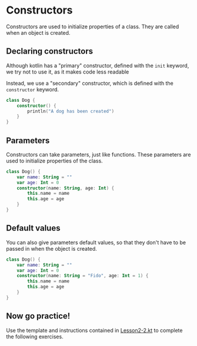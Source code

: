 # Constructors

Constructors are used to initialize properties of a class. They are called when an object is created.

## Declaring constructors

Although kotlin has a "primary" constructor, defined with the `init` keyword, 
we try not to use it, as it makes code less readable

Instead, we use a "secondary" constructor, which is defined with the `constructor` keyword.

```kotlin
class Dog {
    constructor() {
        println("A dog has been created")
    }
}
```

## Parameters

Constructors can take parameters, just like functions.
These parameters are used to initialize properties of the class.

```kotlin
class Dog() {
    var name: String = ""
    var age: Int = 0
    constructor(name: String, age: Int) {
        this.name = name
        this.age = age
    }
}
```

## Default values

You can also give parameters default values, so that they don't have to be passed in when the object is created.

```kotlin
class Dog() {
    var name: String = ""
    var age: Int = 0
    constructor(name: String = "Fido", age: Int = 1) {
        this.name = name
        this.age = age
    }
}
```


## Now go practice!

Use the template and instructions contained in [Lesson2-2.kt](Lesson2-2.kt) to complete the following exercises.
